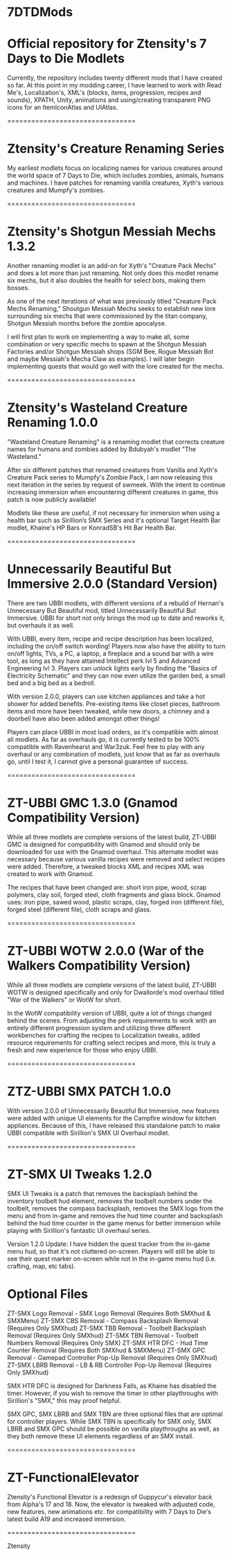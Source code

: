 # 7DTDMods
 Official repository for Ztensity's 7 Days to Die Modlets
 ================================
 
 Currently, the repository includes twenty different mods that I have created so far. At this point in my modding career, I have learned to work with Read Me's, Localization's, XML's (blocks, items, progression, recipes and sounds), XPATH, Unity, animations and using/creating transparent PNG icons for an ItemIconAtlas and UIAtlas.
 
 
 ================================
 
 
 Ztensity's Creature Renaming Series
 =======
 
 My earliest modlets focus on localizing names for various creatures around the world space of 7 Days to Die, which includes zombies, animals, humans and machines. I have patches for renaming vanilla creatures, Xyth's various creatures and Mumpfy's zombies.
 
 
 ================================
 
 
 Ztensity's Shotgun Messiah Mechs 1.3.2
 =======
 
 Another renaming modlet is an add-on for Xyth's "Creature Pack Mechs" and does a lot more than just renaming. Not only does this modlet rename six mechs, but it also doubles the health for select bots, making them bosses. 
 
 As one of the next iterations of what was previously titled "Creature Pack Mechs Renaming," Shoutgun Messiah Mechs seeks to establish new lore surrounding six mechs that were commissioned by the titan company, Shotgun Messiah months before the zombie apocalyse.
 
 I will first plan to work on implementing a way to make all, some combination or very specific mechs to spawn at the Shotgun Messiah Factories and/or Shotgun Messiah shops (SGM Bee, Rogue Messiah Bot and maybe Messiah's Mecha Claw as examples). I will later begin implementing quests that would go well with the lore created for the mechs.
 
 
 ================================
 
 
 Ztensity's Wasteland Creature Renaming 1.0.0
 =======
 
 "Wasteland Creature Renaming" is a renaming modlet that corrects creature names for humans and zombies added by Bdubyah's modlet "The Wasteland."
 
 After six different patches that renamed creatures from Vanilla and Xyth's Creature Pack series to Mumpfy's Zombie Pack, I am now releasing this next iteration in the series by request of swmeek. With the intent to continue increasing immersion when encountering different creatures in game, this patch is now publicly available! 
 
 Modlets like these are useful, if not necessary for immersion when using a health bar such as Sirillion’s SMX Series and it's optional Target Health Bar modlet, Khaine's HP Bars or KonradSB's Hit Bar Health Bar. 
 
 
 ================================
 
 
 Unnecessarily Beautiful But Immersive 2.0.0 (Standard Version)
 =======
 
 There are two UBBI modlets, with different versions of a rebuild of Hernan's Unnecessary But Beautiful mod, titled Unnecessarily Beautiful But Immersive. UBBI for short not only brings the mod up to date and reworks it, but overhauls it as well.
 
 With UBBI, every item, recipe and recipe description has been localized, including the on/off switch wording! Players now also have the ability to turn on/off lights, TVs, a PC, a laptop, a fireplace and a sound bar with a wire tool, as long as they have attained Intellect perk lvl 5 and Advanced Engineering lvl 3. Players can unlock lights early by finding the "Basics of Electricity Schematic" and they can now even utilize the garden bed, a small bed and a big bed as a bedroll.
 
 With version 2.0.0, players can use kitchen appliances and take a hot shower for added benefits. Pre-existing items like closet pieces, bathroom items and more have been tweaked, while new doors, a chimney and a doorbell have also been added amongst other things!
 
 Players can place UBBI in most load orders, as it's compatible with almost all modlets. As far as overhauls go, it is currently tested to be 100% compatible with Ravenhearst and War3zuk. Feel free to play with any overhaul or any combination of modlets, just know that as far as overhauls go, until I test it, I cannot give a personal guarantee of success.
 
 
 ================================
 
 
 ZT-UBBI GMC 1.3.0 (Gnamod Compatibility Version)
 =======
 
 While all three modlets are complete versions of the latest build, ZT-UBBI GMC is designed for compatibility with Gnamod and should only be downloaded for use with the Gnamod overhaul. This alternate modlet was necessary because various vanilla recipes were removed and select recipes were added. Therefore, a tweaked blocks XML and recipes XML was created to work with Gnamod.
 
 The recipes that have been changed are: short iron pipe, wood, scrap polymers, clay soil, forged steel, cloth fragments and glass block. Gnamod uses: iron pipe, sawed wood, plastic scraps, clay, forged iron (different file), forged steel (different file), cloth scraps and glass.
 
 
 ================================
 
 
 ZT-UBBI WOTW 2.0.0 (War of the Walkers Compatibility Version)
 =======
 
 While all three modlets are complete versions of the latest build, ZT-UBBI WOTW is designed specifically and only for Dwallorde's mod overhaul titled "War of the Walkers" or WotW for short.
 
 In the WotW compatibility version of UBBI, quite a lot of things changed behind the scenes. From adjusting the perk requirements to work with an entirely different progression system and utilizing three different workbenches for crafting the recipes to Localization tweaks, added resource requirements for crafting select recipes and more, this is truly a fresh and new experience for those who enjoy UBBI.
 
 
 ================================
 
 
 ZTZ-UBBI SMX PATCH 1.0.0
 =======
 
 With version 2.0.0 of Unnecessarily Beautiful But Immersive, new features were added with unique UI elements for the Campfire window for kitchen appliances. Because of this, I have released this standalone patch to make UBBI compatible with Sirillion's SMX UI Overhaul modlet.
 
 
 ================================
 
 
 ZT-SMX UI Tweaks 1.2.0
 =======
 
 SMX UI Tweaks is a patch that removes the backsplash behind the inventory toolbelt hud element, removes the toolbelt numbers under the toolbelt, removes the compass backsplash, removes the SMX logo from the menu and from in-game and removes the hud time counter and backsplash behind the hud time counter in the game menus for better immersion while playing with Sirillion's fantastic UI overhaul series.
 
 Version 1.2.0 Update: I have hidden the quest tracker from the in-game menu hud, so that it's not cluttered on-screen. Players will still be able to see their quest marker on-screen while not in the in-game menu hud (i.e. crafting, map, etc tabs).
 
 
 Optional Files
 =======
 
 ZT-SMX Logo Removal - SMX Logo Removal                    (Requires Both SMXhud & SMXMenu)
 ZT-SMX CBS Removal  - Compass Backsplash Removal          (Requires Only SMXhud)
 ZT-SMX TBB Removal  - Toolbelt Backsplash Removal         (Requires Only SMXhud)
 ZT-SMX TBN Removal  - Toolbelt Numbers Removal            (Requires Only SMX)
 ZT-SMX HTR DFC      - Hud Time Counter Removal            (Requires Both SMXhud & SMXMenu)
 ZT-SMX GPC Removal  - Gamepad Controller Pop-Up Removal   (Requires Only SMXhud)
 ZT-SMX LBRB Removal - LB & RB Controller Pop-Up Removal   (Requires Only SMXhud)
 
 SMX HTR DFC is designed for Darkness Falls, as Khaine has disabled the timer. However, if you wish to remove the timer in other playthroughs with Sirillion's "SMX," this may proof helpful.
 
 SMX GPC, SMX LBRB and SMX TBN are three optional files that are optimal for controller players. While SMX TBN is specifically for SMX only, SMX LBRB and SMX GPC should be possible on vanilla playthroughs as well, as they both remove these UI elements regardless of an SMX install.
 
 
 ================================
 
 
 ZT-FunctionalElevator
 =======
 
 Ztensity's Functional Elevator is a redesign of Guppycur's elevator back from Alpha's 17 and 18. Now, the elevator is tweaked with adjusted code, new features, new animations etc. for compatibility with 7 Days to Die's latest build A19 and increased immersion.
 
 
 ================================
 
 
 Ztensity
